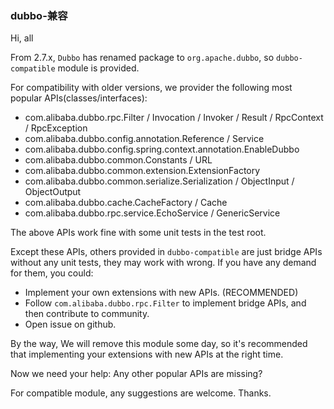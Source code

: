 ### dubbo-兼容

Hi, all

From 2.7.x, `Dubbo` has renamed package to `org.apache.dubbo`, so `dubbo-compatible` module is provided.

For compatibility with older versions, we provider the following most popular APIs(classes/interfaces):

* com.alibaba.dubbo.rpc.Filter / Invocation / Invoker / Result / RpcContext / RpcException
* com.alibaba.dubbo.config.annotation.Reference / Service
* com.alibaba.dubbo.config.spring.context.annotation.EnableDubbo
* com.alibaba.dubbo.common.Constants / URL
* com.alibaba.dubbo.common.extension.ExtensionFactory
* com.alibaba.dubbo.common.serialize.Serialization / ObjectInput / ObjectOutput
* com.alibaba.dubbo.cache.CacheFactory / Cache
* com.alibaba.dubbo.rpc.service.EchoService / GenericService

The above APIs work fine with some unit tests in the test root. 

Except these APIs, others provided in `dubbo-compatible` are just bridge APIs without any unit tests, they may work with wrong. If you have any demand for them, you could: 

* Implement your own extensions with new APIs. (RECOMMENDED) 
* Follow `com.alibaba.dubbo.rpc.Filter` to implement bridge APIs, and then contribute to community. 
* Open issue on github.

By the way, We will remove this module some day, so it's recommended that implementing your extensions with new APIs at the right time. 

Now we need your help: Any other popular APIs are missing?

For compatible module, any suggestions are welcome. Thanks.
